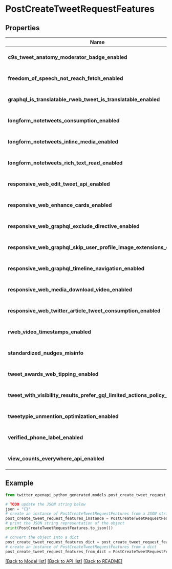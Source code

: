 # PostCreateTweetRequestFeatures


## Properties

Name | Type | Description | Notes
------------ | ------------- | ------------- | -------------
**c9s_tweet_anatomy_moderator_badge_enabled** | **bool** |  | [default to True]
**freedom_of_speech_not_reach_fetch_enabled** | **bool** |  | [default to True]
**graphql_is_translatable_rweb_tweet_is_translatable_enabled** | **bool** |  | [default to True]
**longform_notetweets_consumption_enabled** | **bool** |  | [default to True]
**longform_notetweets_inline_media_enabled** | **bool** |  | [default to True]
**longform_notetweets_rich_text_read_enabled** | **bool** |  | [default to True]
**responsive_web_edit_tweet_api_enabled** | **bool** |  | [default to True]
**responsive_web_enhance_cards_enabled** | **bool** |  | [default to False]
**responsive_web_graphql_exclude_directive_enabled** | **bool** |  | [default to True]
**responsive_web_graphql_skip_user_profile_image_extensions_enabled** | **bool** |  | [default to False]
**responsive_web_graphql_timeline_navigation_enabled** | **bool** |  | [default to True]
**responsive_web_media_download_video_enabled** | **bool** |  | [default to False]
**responsive_web_twitter_article_tweet_consumption_enabled** | **bool** |  | [default to True]
**rweb_video_timestamps_enabled** | **bool** |  | [default to True]
**standardized_nudges_misinfo** | **bool** |  | [default to True]
**tweet_awards_web_tipping_enabled** | **bool** |  | [default to False]
**tweet_with_visibility_results_prefer_gql_limited_actions_policy_enabled** | **bool** |  | [default to True]
**tweetypie_unmention_optimization_enabled** | **bool** |  | [default to True]
**verified_phone_label_enabled** | **bool** |  | [default to False]
**view_counts_everywhere_api_enabled** | **bool** |  | [default to True]

## Example

```python
from twitter_openapi_python_generated.models.post_create_tweet_request_features import PostCreateTweetRequestFeatures

# TODO update the JSON string below
json = "{}"
# create an instance of PostCreateTweetRequestFeatures from a JSON string
post_create_tweet_request_features_instance = PostCreateTweetRequestFeatures.from_json(json)
# print the JSON string representation of the object
print(PostCreateTweetRequestFeatures.to_json())

# convert the object into a dict
post_create_tweet_request_features_dict = post_create_tweet_request_features_instance.to_dict()
# create an instance of PostCreateTweetRequestFeatures from a dict
post_create_tweet_request_features_from_dict = PostCreateTweetRequestFeatures.from_dict(post_create_tweet_request_features_dict)
```
[[Back to Model list]](../README.md#documentation-for-models) [[Back to API list]](../README.md#documentation-for-api-endpoints) [[Back to README]](../README.md)


